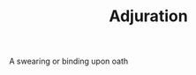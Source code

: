 ---
title: Adjuration
letter: A
permalink: "/definitions/adjuration.html"
body: A swearing or binding upon oath
published_at: '2018-07-07'
layout: post
---